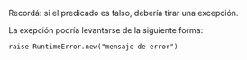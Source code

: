 Recordá: si el predicado es falso, debería tirar una excepción.

La exepción podría levantarse de la siguiente forma:

``` raise RuntimeError.new("mensaje de error") ```